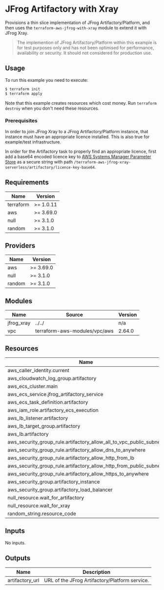# JFrog Artifactory with Xray

Provisions a thin slice implementation of JFrog Artifactory/Platform, and then uses the `terraform-aws-jfrog-with-xray` module to extend it with JFrog Xray.

> The implemention of JFrog Artifactory/Platform within this example is for test purposes only and has not been optimised for performance, availability or security. It should not considered for production use.

## Usage

To run this example you need to execute:

```bash
$ terraform init
$ terraform apply
```

Note that this example creates resources which cost money. Run `terraform destroy` when you don't need these resources.

### Prerequisites

In order to join JFrog Xray to a JFrog Artifactory/Platform instance, that instance must have an appropriate licence installed. This is also true for example/test infrastructure.

In order for the Artifactory task to properly find an appropriate licence, first add a base64 encoded licence key to [AWS Systems Manager Parameter Store](https://docs.aws.amazon.com/systems-manager/latest/userguide/systems-manager-parameter-store.html) as a secure string with path `/terraform-aws-jfrog-xray-serverless/artifactory/licence-key-base64`.

## Requirements

|Name|Version|
|-|-|
|terraform|>= 1.0.11|
|aws|>= 3.69.0|
|null|>= 3.1.0|
|random|>= 3.1.0|

## Providers

|Name|Version|
|-|-|
|aws|>= 3.69.0|
|null|>= 3.1.0|
|random|>= 3.1.0|

## Modules

|Name|Source|Version|
|-|-|-|
|jfrog_xray|../../|n/a|
|vpc|terraform-aws-modules/vpc/aws|2.64.0|

## Resources

|Name|Type|
|-|-|
|aws_caller_identity.current|data|
|aws_cloudwatch_log_group.artifactory|resource|
|aws_ecs_cluster.main|resource|
|aws_ecs_service.jfrog_artifactory_service|resource|
|aws_ecs_task_definition.artifactory|resource|
|aws_iam_role.artifactory_ecs_execution|resource|
|aws_lb_listener.artifactory|resource|
|aws_lb_target_group.artifactory|resource|
|aws_lb.artifactory|resource|
|aws_security_group_rule.artifactory_allow_all_to_vpc_public_subnets|resource|
|aws_security_group_rule.artifactory_allow_dns_to_anywhere|resource|
|aws_security_group_rule.artifactory_allow_http_from_lb|resource|
|aws_security_group_rule.artifactory_allow_http_from_public_subnets|resource|
|aws_security_group_rule.artifactory_allow_https_to_anywhere|resource|
|aws_security_group.artifactory_instance|resource|
|aws_security_group.artifactory_load_balancer|resource|
|null_resource.wait_for_artifactory|resource|
|null_resource.wait_for_xray|resource|
|random_string.resource_code|resource|

## Inputs

No inputs.

## Outputs

|Name|Description|
|-|-|
|artifactory_url|URL of the JFrog Artifactory/Platform service.|
